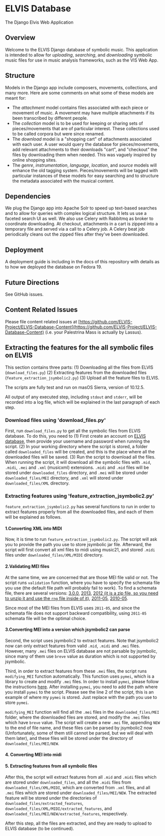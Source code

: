 ELVIS Database
==========

The Django Elvis Web Application

## Overview
Welcome to the ELVIS Django database of symbolic music. This application is intended to allow for _uploading_, _searching_, and _downloading_ symbolic music files for use in music analysis frameworks, such as the VIS Web App.

## Structure
Models in the Django app include composers, movements, collections, and many more. Here are some comments on what some of these models are meant for:
+ The _attachment_ model contains files associated with each piece or movement of music. A movement may have multiple attachments if its been transcribed by different people.
+ The _collection_ model is to be used for keeping or sharing sets of pieces/movements that are of particular interest. These collections used to be called corpora but were since renamed.
+ The _download_ model is a "shopping cart" of attachments associated with each user. A user would query the database for pieces/movements, add relevant attachments to their downloads "cart", and "checkout" the files by downloading them when needed. This was vaguely inspired by online shopping sites.
+ The _genre_, _instrumentation_, _language_, _location_, and _source_ models will enhance the old tagging system. Pieces/movements will be tagged with particular instances of these models for easy searching and to structure the metadata associated with the musical content. 

## Dependencies
We plug the Django app into Apache Solr to speed up text-based searches and to allow for queries with complex logical structure. It lets us use a faceted search UI as well. We also use Celery with Rabbitmq as broker to coordinate downloading. At checkout, attachments in a cart is zipped into a temporary file and served via a call to a Celery job. A Celery beat job periodically cleans out the zipped files after they've been downloaded.

## Deployment
A deployment guide is including in the docs of this repository with details as to how we deployed the database on Fedora 19.

## Future Directions
See GitHub issues.

## Content Related Issues
Please file content related issues at [https://github.com/ELVIS-Project/ELVIS-Database-Content](https://github.com/ELVIS-Project/ELVIS-Database-Content) (i.e. your Palestrina Mass is actually by Lassus).

## Extracting the features for the all symbolic files on ELVIS
This section contains three parts: (1) Downloading all the files from ELVIS (`download_files.py`) (2) Extracting features from the downloaded files (`feature_extraction_jsymbolic2.py`) (3) Upload all the feature files to ELVIS.

The scripts are fully test and run on masOS Sierra, version of 10.12.5.

All output of any executed step, including `stdout` and `stderr`, will be recorded into a log file, which will be explained in the last paragraph of each step. 

### Download files using 'download_files.py'

First, run `download_files.py` to get all the symbolic files from ELVIS database. To do this, you need to (1) First create an account on [ELVIS database](https://database.elvisproject.ca), then provide your username and password when running the script. (2) In your working directory where the script is stored, a folder called `downloaded_files` will be created, and this is the place where all the downloaded files will be saved. (3) Run the script to download all the files. When running the script, it will download all the symbolic files with `.mid`, `.midi`, `.mei` and `.xml` (musicxml) extensions. `.midi` and `.mid` files will be stored under `downloaded_files` directory, and `.mei` will be stored under `downloaded_files/MEI` directory, and `.xml` will stored under `downloaded_files/XML` directory. 

### Extracting features using 'feature_extraction_jsymbolic2.py'

`feature_extraction_jsymbolic2.py` has several functions to run in order to extract features properly from all the downloaded files, and each of them will be explained as follows.

#### 1.Converting XML into MIDI

Now, it is time to run `feature_extraction_jsymbolic2.py`. The script will ask you to provide the path you use to store jsymbolic jar file. Afterward, the script will first convert all xml files to midi using music21, and stored `.midi` files under `downloaded_files/XML/MIDI` directory.

#### 2.Validating MEI files

At the same time, we are concerned that are those MEI file valid or not. The script runs `validation` function, where you have to specify the schemata file you use (the default file path will probably fail to work). To find a schemata file, there are several versions: [3.0.0](http://www.music-encoding.org/schema/current/mei-all.rng), [2013](http://music-encoding.org/schema/2.1.1/mei-all.rng), [2012 (it is a zip file, so you need to unzip it and use the `rng` file inside of it)](https://music-encoding.googlecode.com/files/MEI2012_v2.0.0.zip), [2011-05](http://music-encoding.org/wp-content/uploads/2015/04/MEI2011-05.zip), [2010-05](http://music-encoding.org/wp-content/uploads/2015/04/MEI2010-05.rng_.zip).

Since most of the MEI files from ELVIS uses `2011-05`, and since the schemata file does not support backward compatibility, using `2011-05` schemata file will be the optimal choice. 

#### 3.Converting MEI into a version which jsymbolic2 can parse

Second, the script uses jsymbolic2 to extract features. Note that jsymbolic2 now can only extract features from valid `.mid`, `.midi` and `.mei` files. However, many `.mei` files on ELVIS database are not parsable by jsymbolic, since many of them use `breve` value as duration which is not supported by jsymbolic.

Third, in order to extract features from these `.mei` files, the script runs `modifying_MEI` function automatically. This function uses `pymei`, which is a library to create and modify `.mei` files. In order to install `pymei`, please follow the instructions [here](https://github.com/DDMAL/libmei/wiki). After installing `pymei`, you need to add the path where you install `pymei` to the script. Please see the line 2 of the script, this is an example of where my `pymei` is stored. Just replace with the path you use to store `pymei`. 

`modifying_MEI` function will find all the `.mei` files in the `downloaded_files/MEI` folder, where the downloaded files are stored, and modify the `.mei` files which have `breve` value. The script will create a new `.mei` file, appending `NEW` to the end of file name, and these files can be parsed by jsymbolic2 now (Unfortunately, some of them still cannot be parsed, but we will deal with them later), and these files will be stored under the directory of `downloaded_files/MEI/NEW`. 

#### 4. Converting MEI into midi

#### 5. Extracting features from all symbolic files

After this, the script will extract features from all `.mid` and `.midi` files which are stored under `downloaded_files`, and all the `.midi` files from `downloaded_files/XML/MIDI`, which are converted from `.xml` files, and all `.mei` files which are stored under `downloaded_files/MEI/NEW`. The extracted feature will be stored under the directories of `downloaded_files/extracted_features`, `downloaded_files/XML/MIDI/extracted_features`, and `downloaded_files/MEI/NEW/extracted_features`, respectively.

After this step, all the files are extracted, and they are ready to upload to ELVIS database (to be continued).
